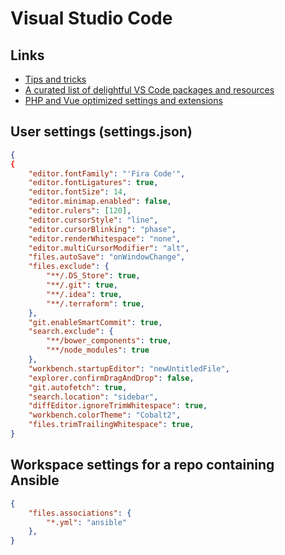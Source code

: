 # Visual Studio Code

## Links

* [Tips and tricks](https://github.com/Microsoft/vscode-tips-and-tricks)
* [A curated list of delightful VS Code packages and resources](https://github.com/viatsko/awesome-vscode)
* [PHP and Vue optimized settings and extensions](http://calebporzio.com/my-vs-code-setup-2/)

## User settings (settings.json)

```json
{
{
    "editor.fontFamily": "'Fira Code'",
    "editor.fontLigatures": true,
    "editor.fontSize": 14,
    "editor.minimap.enabled": false,
    "editor.rulers": [120],
    "editor.cursorStyle": "line",
    "editor.cursorBlinking": "phase",
    "editor.renderWhitespace": "none",
    "editor.multiCursorModifier": "alt",
    "files.autoSave": "onWindowChange",
    "files.exclude": {
        "**/.DS_Store": true,
        "**/.git": true,
        "**/.idea": true,
        "**/.terraform": true,
    },
    "git.enableSmartCommit": true,
    "search.exclude": {
        "**/bower_components": true,
        "**/node_modules": true
    },
    "workbench.startupEditor": "newUntitledFile",
    "explorer.confirmDragAndDrop": false,
    "git.autofetch": true,
    "search.location": "sidebar",
    "diffEditor.ignoreTrimWhitespace": true,
    "workbench.colorTheme": "Cobalt2",
    "files.trimTrailingWhitespace": true,
}
```

## Workspace settings for a repo containing Ansible

```json
{
    "files.associations": {
        "*.yml": "ansible"
    },
}
```
